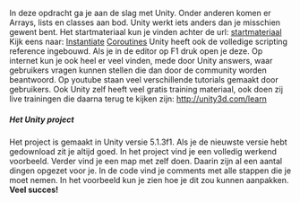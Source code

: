 In deze opdracht ga je aan de slag met Unity.
Onder anderen komen er Arrays, lists en classes aan bod.
Unity werkt iets anders dan je misschien gewent bent.
Het startmateriaal kun je vinden achter de url:
[startmateriaal](https://github.com/coentjo/softwarelessons/raw/master/Challenge_Starting_Material/Challenge_start_AdvancedMemory_in_Unity3D.zip)
Kijk eens naar:
[Instantiate](http://docs.unity3d.com/ScriptReference/Object.Instantiate.html)
[Coroutines](http://docs.unity3d.com/Manual/Coroutines.html)
Unity heeft ook de volledige scripting reference ingebouwd.
Als je in de editor op F1 druk open je deze.
Op internet kun je ook heel er veel vinden, mede door Unity answers,
waar gebruikers vragen kunnen stellen die dan door de community worden beantwoord.
Op youtube staan veel verschillende tutorials gemaakt door gebruikers.
Ook Unity zelf heeft veel gratis training materiaal,
ook doen zij live trainingen die daarna terug te kijken zijn:
http://unity3d.com/learn

##### Het Unity project
Het project is gemaakt in Unity versie 5.1.3f1. Als je de nieuwste versie hebt gedownload zit je altijd goed.
In het project vind je een volledig werkend voorbeeld.
Verder vind je een map met zelf doen.
Daarin zijn al een aantal dingen opgezet voor je.
In de code vind je comments met alle stappen die je moet nemen.
In het voorbeeld kun je zien hoe je dit zou kunnen aanpakken.
**Veel succes!**

